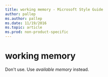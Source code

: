 ```yaml
---
title: working memory - Microsoft Style Guide
author: pallep
ms.author: pallep
ms.date: 11/19/2016
ms.topic: article
ms.prod: non-product-specific
---
```


# working memory

Don't use. Use *available memory* instead.
